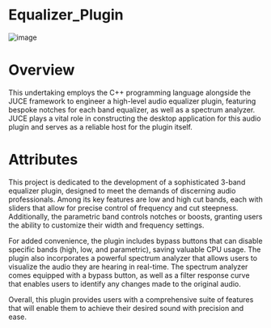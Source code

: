 # Equalizer_Plugin
![image](https://github.com/MitSheth7/Equalizer_Plugin/assets/88057396/ef767d70-8e89-4d23-a0ce-433ef2e641ae)

# Overview 
This undertaking employs the C++ programming language alongside the JUCE framework to engineer a high-level audio equalizer plugin, featuring bespoke notches for each band equalizer, as well as a spectrum analyzer. JUCE plays a vital role in constructing the desktop application for this audio plugin and serves as a reliable host for the plugin itself.

# Attributes 
This project is dedicated to the development of a sophisticated 3-band equalizer plugin, designed to meet the demands of discerning audio professionals. Among its key features are low and high cut bands, each with sliders that allow for precise control of frequency and cut steepness. Additionally, the parametric band controls notches or boosts, granting users the ability to customize their width and frequency settings.

For added convenience, the plugin includes bypass buttons that can disable specific bands (high, low, and parametric), saving valuable CPU usage. The plugin also incorporates a powerful spectrum analyzer that allows users to visualize the audio they are hearing in real-time. The spectrum analyzer comes equipped with a bypass button, as well as a filter response curve that enables users to identify any changes made to the original audio.

Overall, this plugin provides users with a comprehensive suite of features that will enable them to achieve their desired sound with precision and ease.

